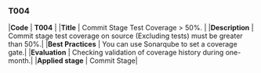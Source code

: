 ### T004

|**Code**           | **T004** |
|**Title**          | Commit Stage Test Coverage > 50%. |
|**Description**    | Commit stage test coverage on source (Excluding tests) must be greater than 50%.|
|**Best Practices** | You can use Sonarqube to set a coverage gate.|
|**Evaluation**     | Checking validation of coverage history during one-month.|
|**Applied stage**  | Commit Stage|
